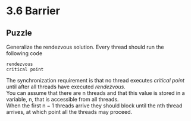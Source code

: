 # 3.6 Barrier

## Puzzle

Generalize the rendezvous solution. Every thread should run the \
following code

```
rendezvous
critical point
````

The synchronization requirement is that no thread executes *critical point* \
until after all threads have executed *rendezvous*. \
You can assume that there are n threads and that this value is stored in a \
variable, n, that is accessible from all threads. \
When the first n − 1 threads arrive they should block until the nth thread \
arrives, at which point all the threads may proceed.
